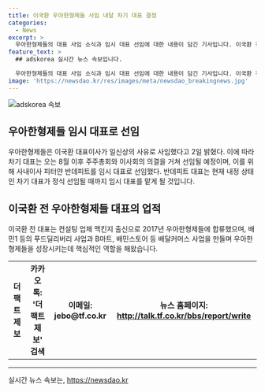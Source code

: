 ```yaml
---
title: 이국환 우아한형제들 사임 내달 차기 대표 결정
categories:
  - News
excerpt: >
  우아한형제들의 대표 사임 소식과 임시 대표 선임에 대한 내용이 담긴 기사입니다. 이국환 전 대표의 사임으로 이사회가 열리고 임시 대표가 선임되었으며, 내정 상태인 차기 대표는 8월 이후 주주총회와 이사회를 거쳐 선임될 예정이라고 합니다. 또한, 사내이사 피터얀 반데피트가 임시 대표로 선임되었는데, 이 전 대표는 우아한형제들을 성장시키는 핵심 역할을 했던 인물로 소개되었습니다.
feature_text: >
  ## adskorea 실시간 뉴스 속보입니다.

  우아한형제들의 대표 사임 소식과 임시 대표 선임에 대한 내용이 담긴 기사입니다. 이국환 전 대표의 사임으로 이사회가 열리고 임시 대표가 선임되었으며, 내정 상태인 차기 대표는 8월 이후 주주총회와 이사회를 거쳐 선임될 예정이라고 합니다. 또한, 사내이사 피터얀 반데피트가 임시 대표로 선임되었는데, 이 전 대표는 우아한형제들을 성장시키는 핵심 역할을 했던 인물로 소개되었습니다.
image: 'https://newsdao.kr/res/images/meta/newsdao_breakingnews.jpg'
---
```


<p><img src="https://newsdao.kr/res/images/meta/newsdao_breakingnews.jpg" alt="adskorea 속보" /></p>

<h2 data-ke-size="size26">우아한형제들 임시 대표로 선임</h2>

<p data-ke-size="size16">우아한형제들은 이국환 대표이사가 일신상의 사유로 사임했다고 2일 밝혔다. 이에 따라 차기 대표는 오는 8월 이후 주주총회와 이사회의 의결을 거쳐 선임될 예정이며, 이를 위해 사내이사 피터얀 반데피트를 임시 대표로 선임했다. 반데피트 대표는 현재 내정 상태인 차기 대표가 정식 선임될 때까지 임시 대표를 맡게 될 것입니다.</p>

<h2 data-ke-size="size26">이국환 전 우아한형제들 대표의 업적</h2>

<p data-ke-size="size16">이국환 전 대표는 컨설팅 업체 맥킨지 출신으로 2017년 우아한형제들에 합류했으며, 배민1 등의 푸드딜리버리 사업과 B마트, 배민스토어 등 배달커머스 사업을 만들며 우아한형제들을 성장시키는데 핵심적인 역할을 해왔습니다.</p>

<table>
  <tr>
    <td style="text-align: center; height: 17px;"><b>더팩트 제보</b></td>
    <td style="text-align: center; height: 17px;"><b>카카오톡: '더팩트제보' 검색</b></td>
    <td style="text-align: center; height: 17px;"><b>이메일: jebo@tf.co.kr</b></td>
    <td style="text-align: center; height: 17px;"><b>뉴스 홈페이지: <a href="http://talk.tf.co.kr/bbs/report/write">http://talk.tf.co.kr/bbs/report/write</a></b></td>
  </tr>
</table>

<hr>
실시간 뉴스 속보는, <a href="https://newsdao.kr" rel="dofollow">https://newsdao.kr</a>


